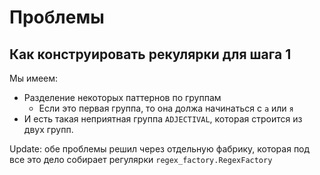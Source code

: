 
# Проблемы

## Как конструировать рекулярки для шага 1

Мы имеем:
- Разделение некоторых паттернов по группам
  - Если это первая группа, то она должа начинаться с `а` или `я`
- И есть такая неприятная группа `ADJECTIVAL`, которая строится из двух групп.

Update: обе проблемы решил через отдельную фабрику, которая под все это дело собирает регулярки `regex_factory.RegexFactory`